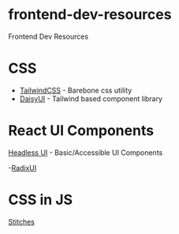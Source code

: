 # frontend-dev-resources
Frontend Dev Resources


# CSS

- [TailwindCSS](https://tailwindcss.com/) - Barebone css utility
- [DaisyUI](https://daisyui.com/) - Tailwind based component library

# React UI Components

[Headless UI](https://headlessui.com/) - Basic/Accessible UI Components

-[RadixUI](https://www.radix-ui.com/)

# CSS in JS
[Stitches](https://stitches.dev/)

